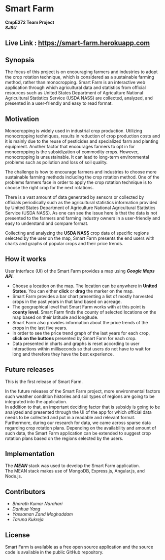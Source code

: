 # Smart Farm

**CmpE272 Team Project**  
**_SJSU_**

## Live Link : https://smart-farm.herokuapp.com

## Synopsis

The focus of this project is on encouraging farmers and industries to adopt the crop rotation technique, which is considered as a sustainable farming method, rather than monocropping. 
Smart Farm is an interactive web application through which agricultural data and statistics from official resources such as United States Department of Agriculture National Agricultural Statistics Service (USDA NASS) are collected, analyzed, and presented in a user-friendly and easy to read format.

## Motivation

Monocropping is widely used in industrial crop production. Utilizing monocropping techniques, results in reduction of crop production costs and it is mainly due to the reuse of pesticides and specialized farm and planting equipment. Another factor that encourages farmers to opt in for monocropping is the subsidization of commodity crops. However, monocropping is unsustainable. It can lead to long-term environmental problems such as pollution and loss of soil quality.  

The challenge is how to encourage farmers and industries to choose more sustainable farming methods including the crop rotation method. One of the problems farmers face in order to apply the crop rotation technique is to choose the right crop for the next rotations.  

There is a vast amount of data generated by sensors or collected by officials periodically such as the agricultural statistics information provided by United States Department of Agriculture National Agricultural Statistics Service  (USDA NASS). As one can see the issue here is that the data is not presented to the farmers and farming industry owners in a user-friendly and easy to understand and compare format.  

Collecting and analyzing the **USDA NASS** crop data of specific regions selected by the user on the map, Smart Farm presents the end users with charts and graphs of popular crops and their price trends.  


## How it works

User Interface (UI) of the Smart Farm provides a map using **_Google Maps API_**. 

* Choose a location on the map. The location can be anywhere in **United States**. You can either **click** or **drag** the marker on the map.
* Smart Farm provides a bar chart presenting a list of mostly harvested crops in the past years in that land based on acreage. 
* The geographical level that Smart Farm works with at this point is **county level**. Smart Farm finds the county of selected locations on the map based on their latitude and longitude.
* Smart Farm also provides information about the price trends of the crops in the last five years. 
* In order to see the price trend graph of the last years for each crop, **click on the buttons** presented by Smart Farm for each crop.
* Data presented in charts and graphs is reset according to user interactions within milliseconds so that users do not have to wait for long and therefore they have the best experience.

## Future releases

This is the first release of Smart Farm.

In the future releases of the Smart Farm project, more environmental factors such weather condition histories and soil types of regions are going to be integrated into the application.  
In addition to that, an important deciding factor that is subsidy is going to be analyzed and presented through the UI of the app for which official data needs to be collected and put in a readable and relevant format.  
Furthermore, during our research for data, we came across sparse data regarding crop rotation plans. Depending on the availability and amount of such data, the Smart Farm application can be extended to suggest crop rotation plans based on the regions selected by the users.

## Implementation

The **_MEAN_** stack was used to develop the Smart Farm application.  
The MEAN stack makes use of MongoDB, Express.js, Angular.js, and Node.js.

## Contributors

* _Bharath Kumar Narahari_
* _Danhua Yang_
* _Yassaman Zand Moghaddam_
* _Taruna Kukreja_




## License
Smart Farm is available as a free open source application and the source code is available in the public GitHub repository.  






